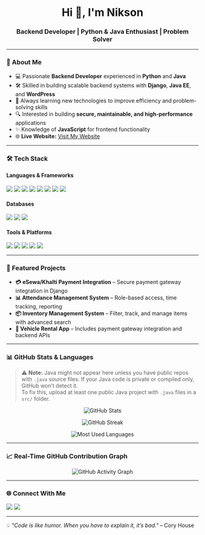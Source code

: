 <h1 align="center">Hi 👋, I'm Nikson</h1>
<h3 align="center">Backend Developer | Python & Java Enthusiast | Problem Solver</h3>

---

### 🚀 About Me
- 💻 Passionate **Backend Developer** experienced in **Python** and **Java**  
- 🛠 Skilled in building scalable backend systems with **Django**, **Java EE**, and **WordPress**  
- 🌱 Always learning new technologies to improve efficiency and problem-solving skills  
- 🔍 Interested in building **secure, maintainable, and high-performance** applications  
- ✨ Knowledge of **JavaScript** for frontend functionality  
- 🌐 **Live Website:** [Visit My Website](YOUR_HOSTED_SITE_LINK)

---

### 🛠️ Tech Stack
#### **Languages & Frameworks**
<p>
  <img src="https://img.shields.io/badge/Python-3776AB?style=for-the-badge&logo=python&logoColor=white" />
  <img src="https://img.shields.io/badge/Java-ED8B00?style=for-the-badge&logo=openjdk&logoColor=white" />
  <img src="https://img.shields.io/badge/JavaScript-F7DF1E?style=for-the-badge&logo=javascript&logoColor=black" />
  <img src="https://img.shields.io/badge/Django-092E20?style=for-the-badge&logo=django&logoColor=white" />
  <img src="https://img.shields.io/badge/NetBeans-1B6AC6?style=for-the-badge&logo=apache-netbeans-ide&logoColor=white" />
  <img src="https://img.shields.io/badge/WordPress-21759B?style=for-the-badge&logo=wordpress&logoColor=white" />
  <img src="https://img.shields.io/badge/Bootstrap-7952B3?style=for-the-badge&logo=bootstrap&logoColor=white" />
  <img src="https://img.shields.io/badge/Tailwind_CSS-38B2AC?style=for-the-badge&logo=tailwind-css&logoColor=white" />
</p>

#### **Databases**
<p>
  <img src="https://img.shields.io/badge/MySQL-005C84?style=for-the-badge&logo=mysql&logoColor=white" />
  <img src="https://img.shields.io/badge/PostgreSQL-316192?style=for-the-badge&logo=postgresql&logoColor=white" />
  <img src="https://img.shields.io/badge/SQLite-07405E?style=for-the-badge&logo=sqlite&logoColor=white" />
</p>

#### **Tools & Platforms**
<p>
  <img src="https://img.shields.io/badge/Git-F05032?style=for-the-badge&logo=git&logoColor=white" />
  <img src="https://img.shields.io/badge/GitHub-181717?style=for-the-badge&logo=github&logoColor=white" />
  <img src="https://img.shields.io/badge/Visual_Studio_Code-0078D4?style=for-the-badge&logo=visual-studio-code&logoColor=white" />
  <img src="https://img.shields.io/badge/Postman-FF6C37?style=for-the-badge&logo=postman&logoColor=white" />
  <img src="https://img.shields.io/badge/Docker-2496ED?style=for-the-badge&logo=docker&logoColor=white" />
</p>

---

### 📌 Featured Projects
- **💳 eSewa/Khalti Payment Integration** – Secure payment gateway integration in Django  
- **📊 Attendance Management System** – Role-based access, time tracking, reporting  
- **📦 Inventory Management System** – Filter, track, and manage items with advanced search  
- **🚗 Vehicle Rental App** – Includes payment gateway integration and backend APIs

---

### 📊 GitHub Stats & Languages
> ⚠ **Note:** Java might not appear here unless you have public repos with `.java` source files. If your Java code is private or compiled only, GitHub won’t detect it.  
> To fix this, upload at least one public Java project with `.java` files in a `src/` folder.

<p align="center">
  <img src="https://github-readme-stats.vercel.app/api?username=Nikson1122&show_icons=true&theme=tokyonight" alt="GitHub Stats" />
</p>
<p align="center">
  <img src="https://github-readme-streak-stats.herokuapp.com/?user=Nikson1122&theme=tokyonight" alt="GitHub Streak" />
</p>
<p align="center">
  <img src="https://github-readme-stats.vercel.app/api/top-langs/?username=Nikson1122&layout=compact&theme=tokyonight" alt="Most Used Languages" />
</p>

---

### 📈 Real-Time GitHub Contribution Graph
<p align="center">
  <img src="https://github-readme-activity-graph.vercel.app/graph?username=Nikson1122&bg_color=0d1117&color=79fe96&line=79fe96&point=ffffff&area=true&hide_border=true" alt="GitHub Activity Graph" />
</p>

---

### 🌐 Connect With Me
<p align="left">
  <a href="https://www.linkedin.com/in/nikson-shrestha-a39387213/" target="_blank"><img src="https://img.shields.io/badge/LinkedIn-%230077B5.svg?&style=for-the-badge&logo=linkedin&logoColor=white" /></a>
  <a href="mailto:YOUR_EMAIL@gmail.com"><img src="https://img.shields.io/badge/Gmail-D14836?style=for-the-badge&logo=gmail&logoColor=white" /></a>
</p>

---

💡 *"Code is like humor. When you have to explain it, it’s bad."* – Cory House
